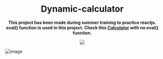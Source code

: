 <div align=center>
<h1 align=center>Dynamic-calculator</h1>
<p><b>This project has been made during summer training to practice reactjs.<br>eval() function is used in this project. Check this <a href="https://roopaksh1.github.io/Calculator/">Calculator</a> with no eval() function.</b></p>
<a href=https://dynamic-calc.netlify.app><img src=https://img.shields.io/badge/%F0%9F%91%89-LIVE-success></a>
</div>

![image](https://user-images.githubusercontent.com/72032743/186574811-a408f17e-73dc-4bf0-8525-0fe21bf03286.png)
